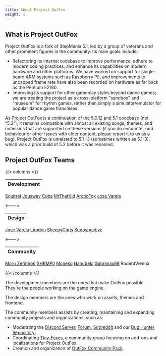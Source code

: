 ```yaml
---
title: About Project OutFox
weight: 1
---
```


## What is Project OutFox

Project OutFox is a fork of StepMania 5.1, led by a group of veterans and other prominent figures in the community. Its main goals include:

* Refactoring its internal codebase to improve performance, adhere to modern coding practices, and enhance its capabilities on modern hardware and other platforms. We have worked on support for single-board ARM systems such as Raspberry Pi), and improvements to uncapped frame rate have also been recorded on hardware as far back as the Pentium E2180. 
* Improving its support for other gameplay styles beyond dance games; we are treating the project as a cross-platform "sandbox" and "museum" for rhythm games, rather than simply a simulator/emulator for popular dance game franchises.


As Project OutFox is a continuation of the 5.0.12 and 5.1 codebase (not “5.2”), it remains compatible with almost all existing songs, themes, and noteskins that are supported on these versions (if you do encounter odd behaviour or other issues with older content, please report it to us as a bug). Project OutFox is unrelated to 5.1 -3 (sometimes written as 5.1-3), which was a prior build of 5.2 before it was renamed.


## Project OutFox Teams

{{< columns >}} <!-- begin columns block -->

Development |
:------------ |
[Squirrel](https://github.com/Scraticus)
[Jousway](https://github.com/Jousway)
[Cube](https://github.com/concubidated)
[MrThatKid](https://github.com/MrThatKid)
[ArcticFqx](https://github.com/ArcticFqx)
[Jose Varela](https://github.com/JoseVarelaP)

<---> <!-- magic sparator, between columns -->

Design |
:------------ |
[Jose Varela](https://github.com/JoseVarelaP)
[Lirodon](https://github.com/ListenerJubatus)
[SheepyChris](https://github.com/SheepyChris)
[Sudospective](https://github.com/Sudospective)

<---> <!-- magic sparator, between columns -->

Community |
:------------ |
[Moru Zerinho6](https://github.com/moruzerinho6)
[SHRMP0](https://github.com/SHRMP0)
[Moneko](https://github.com/JustMoneko)
[Hanubeki](https://github.com/hanubeki)
[Gabrimax98](https://github.com/Gabrimax98)
RodentVienna

{{< /columns >}}

The development members are the ones that make OutFox possible. They're the people working on the game engine.

The design members are the ones who work on assets, themes and frontend.

The community members assists by creating, maintaining and expanding community projects and organizations, such as:

- Moderating the [Discord Server](https://discord.gg/cN4TjgQdcA), [Forum](https://discourse.projectmoon.dance/), [Subreddit](https://www.reddit.com/r/OutFox/) and our [Bug Hunter Repository](https://github.com/TeamRizu/OutFox);
- Coordinating [Tiny-Foxes](https://github.com/Tiny-Foxes), a community group focusing on add-ons and localizations for Project OutFox.
- Creation and organization of [OutFox Community Pack](https://projectmoon.dance/outfox-community-pack).